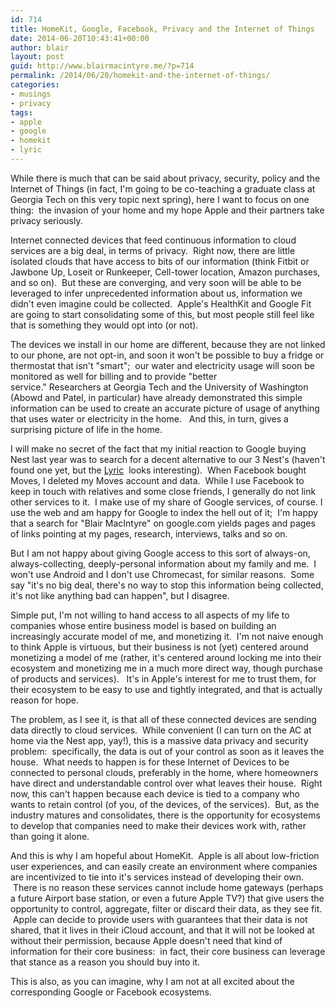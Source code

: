 ```yaml
---
id: 714
title: HomeKit, Google, Facebook, Privacy and the Internet of Things
date: 2014-06-20T10:43:41+00:00
author: blair
layout: post
guid: http://www.blairmacintyre.me/?p=714
permalink: /2014/06/20/homekit-and-the-internet-of-things/
categories:
- musings
- privacy
tags:
- apple
- google
- homekit
- lyric
---
```


While there is much that can be said about privacy, security, policy and the Internet of Things (in fact, I'm going to be co-teaching a graduate class at Georgia Tech on this very topic next spring), here I want to focus on one thing:  the invasion of your home and my hope Apple and their partners take privacy seriously.

Internet connected devices that feed continuous information to cloud services are a big deal, in terms of privacy.  Right now, there are little isolated clouds that have access to bits of our information (think Fitbit or Jawbone Up, Loseit or Runkeeper, Cell-tower location, Amazon purchases, and so on).  But these are converging, and very soon will be able to be leveraged to infer unprecedented information about us, information we didn't even imagine could be collected.  Apple's HealthKit and Google Fit are going to start consolidating some of this, but most people still feel like that is something they would opt into (or not).

The devices we install in our home are different, because they are not linked to our phone, are not opt-in, and soon it won't be possible to buy a fridge or thermostat that isn't "smart";  our water and electricity usage will soon be monitored as well for billing and to provide "better service." Researchers at Georgia Tech and the University of Washington (Abowd and Patel, in particular) have already demonstrated this simple information can be used to create an accurate picture of usage of anything that uses water or electricity in the home.   And this, in turn, gives a surprising picture of life in the home.

I will make no secret of the fact that my initial reaction to Google buying Nest last year was to search for a decent alternative to our 3 Nest's (haven't found one yet, but the [Lyric](http://www.lyric.honeywell.com)  looks interesting).  When Facebook bought Moves, I deleted my Moves account and data.  While I use Facebook to keep in touch with relatives and some close friends, I generally do not link other services to it.  I make use of my share of Google services, of course. I use the web and am happy for Google to index the hell out of it;  I'm happy that a search for "Blair MacIntyre" on google.com yields pages and pages of links pointing at my pages, research, interviews, talks and so on.

But I am not happy about giving Google access to this sort of always-on, always-collecting, deeply-personal information about my family and me.  I won't use Android and I don't use Chromecast, for similar reasons.  Some say "it's no big deal, there's no way to stop this information being collected, it's not like anything bad can happen", but I disagree.

Simple put, I'm not willing to hand access to all aspects of my life to companies whose entire business model is based on building an increasingly accurate model of me, and monetizing it.  I'm not naive enough to think Apple is virtuous, but their business is not (yet) centered around monetizing a model of me (rather, it's centered around locking me into their ecosystem and monetizing me in a much more direct way, though purchase of products and services).   It's in Apple's interest for me to trust them, for their ecosystem to be easy to use and tightly integrated, and that is actually reason for hope.

The problem, as I see it, is that all of these connected devices are sending data directly to cloud services.  While convenient (I can turn on the AC at home via the Nest app, yay!), this is a massive data privacy and security problem:  specifically, the data is out of your control as soon as it leaves the house.  What needs to happen is for these Internet of Devices to be connected to personal clouds, preferably in the home, where homeowners have direct and understandable control over what leaves their house.  Right now, this can't happen because each device is tied to a company who wants to retain control (of you, of the devices, of the services).  But, as the industry matures and consolidates, there is the opportunity for ecosystems to develop that companies need to make their devices work with, rather than going it alone.

And this is why I am hopeful about HomeKit.  Apple is all about low-friction user experiences, and can easily create an environment where companies are incentivized to tie into it's services instead of developing their own.  There is no reason these services cannot include home gateways (perhaps a future Airport base station, or even a future Apple TV?) that give users the opportunity to control, aggregate, filter or discard their data, as they see fit.  Apple can decide to provide users with guarantees that their data is not shared, that it lives in their iCloud account, and that it will not be looked at without their permission, because Apple doesn't need that kind of information for their core business:  in fact, their core business can leverage that stance as a reason you should buy into it.

This is also, as you can imagine, why I am not at all excited about the corresponding Google or Facebook ecosystems.
